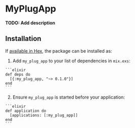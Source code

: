 # MyPlugApp

**TODO: Add description**

## Installation

If [available in Hex](https://hex.pm/docs/publish), the package can be installed as:

  1. Add `my_plug_app` to your list of dependencies in `mix.exs`:

    ```elixir
    def deps do
      [{:my_plug_app, "~> 0.1.0"}]
    end
    ```

  2. Ensure `my_plug_app` is started before your application:

    ```elixir
    def application do
      [applications: [:my_plug_app]]
    end
    ```

